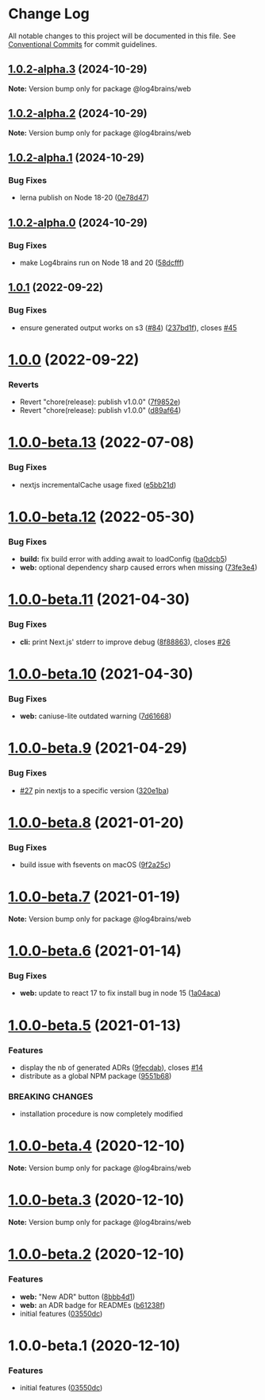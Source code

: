 # Change Log

All notable changes to this project will be documented in this file.
See [Conventional Commits](https://conventionalcommits.org) for commit guidelines.

## [1.0.2-alpha.3](https://github.com/thomvaill/log4brains/compare/v1.0.2-alpha.2...v1.0.2-alpha.3) (2024-10-29)

**Note:** Version bump only for package @log4brains/web





## [1.0.2-alpha.2](https://github.com/thomvaill/log4brains/compare/v1.0.2-alpha.1...v1.0.2-alpha.2) (2024-10-29)

**Note:** Version bump only for package @log4brains/web





## [1.0.2-alpha.1](https://github.com/thomvaill/log4brains/compare/v1.0.2-alpha.0...v1.0.2-alpha.1) (2024-10-29)


### Bug Fixes

* lerna publish on Node 18-20 ([0e78d47](https://github.com/thomvaill/log4brains/commit/0e78d473fed1b98be395e072f1193436858869f9))





## [1.0.2-alpha.0](https://github.com/thomvaill/log4brains/compare/v1.0.1...v1.0.2-alpha.0) (2024-10-29)


### Bug Fixes

* make Log4brains run on Node 18 and 20 ([58dcfff](https://github.com/thomvaill/log4brains/commit/58dcfffd7ceb706bef6d43838be5d0358ed0f51f))





## [1.0.1](https://github.com/thomvaill/log4brains/compare/v1.0.0...v1.0.1) (2022-09-22)


### Bug Fixes

* ensure generated output works on s3 ([#84](https://github.com/thomvaill/log4brains/issues/84)) ([237bd1f](https://github.com/thomvaill/log4brains/commit/237bd1f5652704a076008c2d534f124f613b3641)), closes [#45](https://github.com/thomvaill/log4brains/issues/45)





# [1.0.0](https://github.com/thomvaill/log4brains/compare/v1.0.0-beta.13...v1.0.0) (2022-09-22)


### Reverts

* Revert "chore(release): publish v1.0.0" ([7f9852e](https://github.com/thomvaill/log4brains/commit/7f9852ea48842aae3d45ac7466a829532a2fb3ce))
* Revert "chore(release): publish v1.0.0" ([d89af64](https://github.com/thomvaill/log4brains/commit/d89af64b03d8eabbb5b660ba77eea800f991aa37))





# [1.0.0-beta.13](https://github.com/thomvaill/log4brains/compare/v1.0.0-beta.12...v1.0.0-beta.13) (2022-07-08)


### Bug Fixes

* nextjs incrementalCache usage fixed ([e5bb21d](https://github.com/thomvaill/log4brains/commit/e5bb21d09800b09b48df8d5c483c8c8a70f727f2))





# [1.0.0-beta.12](https://github.com/thomvaill/log4brains/compare/v1.0.0-beta.11...v1.0.0-beta.12) (2022-05-30)


### Bug Fixes

* **build:** fix build error with adding await to loadConfig ([ba0dcb5](https://github.com/thomvaill/log4brains/commit/ba0dcb5e63b377690b90c217ecea9809e83431d1))
* **web:** optional dependency sharp caused errors when missing ([73fe3e4](https://github.com/thomvaill/log4brains/commit/73fe3e4627a1edc83b8a6cd0542e7d009c8fd84d))





# [1.0.0-beta.11](https://github.com/thomvaill/log4brains/compare/v1.0.0-beta.10...v1.0.0-beta.11) (2021-04-30)


### Bug Fixes

* **cli:** print Next.js' stderr to improve debug ([8f88863](https://github.com/thomvaill/log4brains/commit/8f888634fd04c9ac5050be056eff98824d5996d4)), closes [#26](https://github.com/thomvaill/log4brains/issues/26)





# [1.0.0-beta.10](https://github.com/thomvaill/log4brains/compare/v1.0.0-beta.9...v1.0.0-beta.10) (2021-04-30)


### Bug Fixes

* **web:** caniuse-lite outdated warning ([7d61668](https://github.com/thomvaill/log4brains/commit/7d61668634d33cf4af5dfbff5bf8d529bb7a7c3f))





# [1.0.0-beta.9](https://github.com/thomvaill/log4brains/compare/v1.0.0-beta.8...v1.0.0-beta.9) (2021-04-29)


### Bug Fixes

* [#27](https://github.com/thomvaill/log4brains/issues/27) pin nextjs to a specific version ([320e1ba](https://github.com/thomvaill/log4brains/commit/320e1bac0c1d6942ae2bb00816693cce3ba1b122))





# [1.0.0-beta.8](https://github.com/thomvaill/log4brains/compare/v1.0.0-beta.7...v1.0.0-beta.8) (2021-01-20)


### Bug Fixes

* build issue with fsevents on macOS ([9f2a25c](https://github.com/thomvaill/log4brains/commit/9f2a25c25120754d07b2b98e36eab8cd3f888854))





# [1.0.0-beta.7](https://github.com/thomvaill/log4brains/compare/v1.0.0-beta.6...v1.0.0-beta.7) (2021-01-19)

**Note:** Version bump only for package @log4brains/web





# [1.0.0-beta.6](https://github.com/thomvaill/log4brains/compare/v1.0.0-beta.5...v1.0.0-beta.6) (2021-01-14)


### Bug Fixes

* **web:** update to react 17 to fix install bug in node 15 ([1a04aca](https://github.com/thomvaill/log4brains/commit/1a04aca75df66282e637a2dd12a93b3f9c061ce2))





# [1.0.0-beta.5](https://github.com/thomvaill/log4brains/compare/v1.0.0-beta.4...v1.0.0-beta.5) (2021-01-13)


### Features

* display the nb of generated ADRs ([9fecdab](https://github.com/thomvaill/log4brains/commit/9fecdab44fae0d1442f3bb00a336868becb6601f)), closes [#14](https://github.com/thomvaill/log4brains/issues/14)
* distribute as a global NPM package ([9551b68](https://github.com/thomvaill/log4brains/commit/9551b689ffbce82f5b6d2bb514f87bf3faa10e3e))


### BREAKING CHANGES

* installation procedure is now completely modified





# [1.0.0-beta.4](https://github.com/thomvaill/log4brains/compare/v1.0.0-beta.3...v1.0.0-beta.4) (2020-12-10)

**Note:** Version bump only for package @log4brains/web





# [1.0.0-beta.3](https://github.com/thomvaill/log4brains/compare/v1.0.0-beta.2...v1.0.0-beta.3) (2020-12-10)

**Note:** Version bump only for package @log4brains/web





# [1.0.0-beta.2](https://github.com/thomvaill/log4brains/compare/v1.0.0-beta.1...v1.0.0-beta.2) (2020-12-10)


### Features

* **web:** "New ADR" button ([8bbb4d1](https://github.com/thomvaill/log4brains/commit/8bbb4d1409727ad195314b5e73664520708a15ce))
* **web:** an ADR badge for READMEs ([b61238f](https://github.com/thomvaill/log4brains/commit/b61238f7d96a537659a79ca4b8d190993e98c8f6))
* initial features ([03550dc](https://github.com/thomvaill/log4brains/commit/03550dc4435c7668d36b50ca5ae420fab94e4936))





# 1.0.0-beta.1 (2020-12-10)


### Features

* initial features ([03550dc](https://github.com/thomvaill/log4brains/commit/03550dc4435c7668d36b50ca5ae420fab94e4936))
